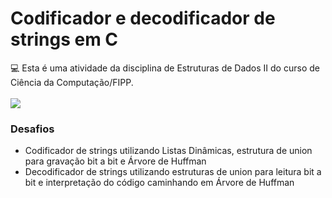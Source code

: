 # Codificador e decodificador de strings em C

<div>
  💻 Esta é uma atividade da disciplina de Estruturas de Dados II do curso de Ciência da Computação/FIPP.
</div>
<br>
<img src="https://camo.githubusercontent.com/5f97feb6e92a0e19b11e8902d833328235ee264b4821e3167fdf11f91e31f107/687474703a2f2f696d672e736869656c64732e696f2f7374617469632f76313f6c6162656c3d535441545553266d6573736167653d434f4e434c5549444f26636f6c6f723d475245454e267374796c653d666f722d7468652d6261646765">
<div>
  <h3>Desafios</h3>
  <ul>
    <li>Codificador de strings utilizando Listas Dinâmicas, estrutura de union para gravação bit a bit e Árvore de Huffman</li>
    <li>Decodificador de strings utilizando estruturas de union para leitura bit a bit e interpretação do código caminhando em Árvore de Huffman</li>
  </ul>
</div>
